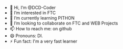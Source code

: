 - 👋 Hi, I’m @DCD-Coder
- 👀 I’m interested in FTC
- 🌱 I’m currently learning PITHON
- 💞️ I’m looking to collaborate on FTC and WEB Projects
- 📫 How to reach me: on github
- 😄 Pronouns: Dl.
- ⚡ Fun fact: I'm a very fast learner

<!---
DCD-Coder/DCD-Coder is a ✨ special ✨ repository because its `README.md` (this file) appears on your GitHub profile.
You can click the Preview link to take a look at your changes.
--->
